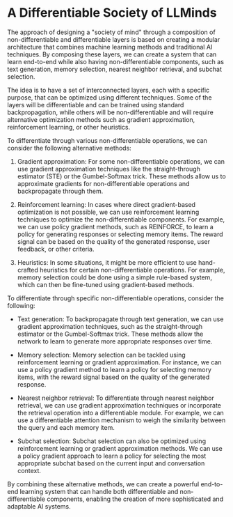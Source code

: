 # A Differentiable Society of LLMinds

The approach of designing a "society of mind" through a composition of non-differentiable and differentiable layers is based on creating a modular architecture that combines machine learning methods and traditional AI techniques. By composing these layers, we can create a system that can learn end-to-end while also having non-differentiable components, such as text generation, memory selection, nearest neighbor retrieval, and subchat selection.

The idea is to have a set of interconnected layers, each with a specific purpose, that can be optimized using different techniques. Some of the layers will be differentiable and can be trained using standard backpropagation, while others will be non-differentiable and will require alternative optimization methods such as gradient approximation, reinforcement learning, or other heuristics.

To differentiate through various non-differentiable operations, we can consider the following alternative methods:

1. Gradient approximation: For some non-differentiable operations, we can use gradient approximation techniques like the straight-through estimator (STE) or the Gumbel-Softmax trick. These methods allow us to approximate gradients for non-differentiable operations and backpropagate through them.

2. Reinforcement learning: In cases where direct gradient-based optimization is not possible, we can use reinforcement learning techniques to optimize the non-differentiable components. For example, we can use policy gradient methods, such as REINFORCE, to learn a policy for generating responses or selecting memory items. The reward signal can be based on the quality of the generated response, user feedback, or other criteria.

3. Heuristics: In some situations, it might be more efficient to use hand-crafted heuristics for certain non-differentiable operations. For example, memory selection could be done using a simple rule-based system, which can then be fine-tuned using gradient-based methods.

To differentiate through specific non-differentiable operations, consider the following:

- Text generation: To backpropagate through text generation, we can use gradient approximation techniques, such as the straight-through estimator or the Gumbel-Softmax trick. These methods allow the network to learn to generate more appropriate responses over time.

- Memory selection: Memory selection can be tackled using reinforcement learning or gradient approximation. For instance, we can use a policy gradient method to learn a policy for selecting memory items, with the reward signal based on the quality of the generated response.

- Nearest neighbor retrieval: To differentiate through nearest neighbor retrieval, we can use gradient approximation techniques or incorporate the retrieval operation into a differentiable module. For example, we can use a differentiable attention mechanism to weigh the similarity between the query and each memory item.

- Subchat selection: Subchat selection can also be optimized using reinforcement learning or gradient approximation methods. We can use a policy gradient approach to learn a policy for selecting the most appropriate subchat based on the current input and conversation context.

By combining these alternative methods, we can create a powerful end-to-end learning system that can handle both differentiable and non-differentiable components, enabling the creation of more sophisticated and adaptable AI systems.